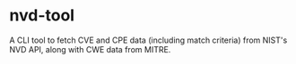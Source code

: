 # nvd-tool
A CLI tool to fetch CVE and CPE data (including match criteria) from NIST's NVD API, along with CWE data from MITRE.
